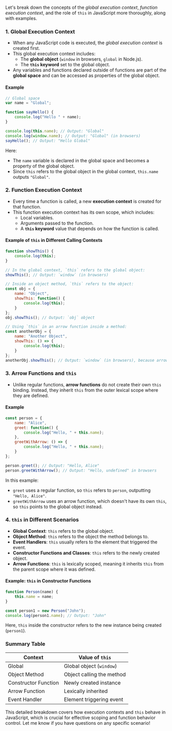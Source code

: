 Let's break down the concepts of the *global execution context*, *function execution context*, and the role of `this` in JavaScript more thoroughly, along with examples.

### 1. **Global Execution Context**
   - When any JavaScript code is executed, the *global execution context* is created first.
   - This global execution context includes:
     - The **global object** (`window` in browsers, `global` in Node.js).
     - The **`this` keyword** set to the global object.
   - Any variables and functions declared outside of functions are part of the **global space** and can be accessed as properties of the global object.

#### Example
```javascript
// Global space
var name = "Global";

function sayHello() {
    console.log("Hello " + name);
}

console.log(this.name); // Output: "Global"
console.log(window.name); // Output: "Global" (in browsers)
sayHello(); // Output: "Hello Global"
```

Here:
- The `name` variable is declared in the global space and becomes a property of the global object.
- Since `this` refers to the global object in the global context, `this.name` outputs `"Global"`.

### 2. **Function Execution Context**
   - Every time a function is called, a new **execution context** is created for that function.
   - This function execution context has its own scope, which includes:
     - Local variables.
     - Arguments passed to the function.
     - A **`this` keyword** value that depends on how the function is called.
   
#### Example of `this` in Different Calling Contexts
```javascript
function showThis() {
    console.log(this);
}

// In the global context, `this` refers to the global object:
showThis(); // Output: `window` (in browsers)

// Inside an object method, `this` refers to the object:
const obj = {
    name: "Object",
    showThis: function() {
        console.log(this);
    }
};
obj.showThis(); // Output: `obj` object

// Using `this` in an arrow function inside a method:
const anotherObj = {
    name: "Another Object",
    showThis: () => {
        console.log(this);
    }
};
anotherObj.showThis(); // Output: `window` (in browsers), because arrow functions don’t have their own `this`
```

### 3. **Arrow Functions and `this`**
   - Unlike regular functions, **arrow functions** do not create their own `this` binding. Instead, they inherit `this` from the outer lexical scope where they are defined.
   
#### Example
```javascript
const person = {
    name: "Alice",
    greet: function() {
        console.log("Hello, " + this.name);
    },
    greetWithArrow: () => {
        console.log("Hello, " + this.name);
    }
};

person.greet(); // Output: "Hello, Alice"
person.greetWithArrow(); // Output: "Hello, undefined" in browsers
```

In this example:
- `greet` uses a regular function, so `this` refers to `person`, outputting `"Hello, Alice"`.
- `greetWithArrow` uses an arrow function, which doesn't have its own `this`, so `this` points to the global object instead.

### 4. **`this` in Different Scenarios**
   - **Global Context**: `this` refers to the global object.
   - **Object Method**: `this` refers to the object the method belongs to.
   - **Event Handlers**: `this` usually refers to the element that triggered the event.
   - **Constructor Functions and Classes**: `this` refers to the newly created object.
   - **Arrow Functions**: `this` is lexically scoped, meaning it inherits `this` from the parent scope where it was defined.

#### Example: `this` in Constructor Functions
```javascript
function Person(name) {
    this.name = name;
}

const person1 = new Person("John");
console.log(person1.name); // Output: "John"
```

Here, `this` inside the constructor refers to the new instance being created (`person1`).

### Summary Table

| Context                     | Value of `this`          |
|-----------------------------|--------------------------|
| Global                      | Global object (`window`) |
| Object Method               | Object calling the method|
| Constructor Function        | Newly created instance   |
| Arrow Function              | Lexically inherited      |
| Event Handler               | Element triggering event |

This detailed breakdown covers how execution contexts and `this` behave in JavaScript, which is crucial for effective scoping and function behavior control. Let me know if you have questions on any specific scenario!
